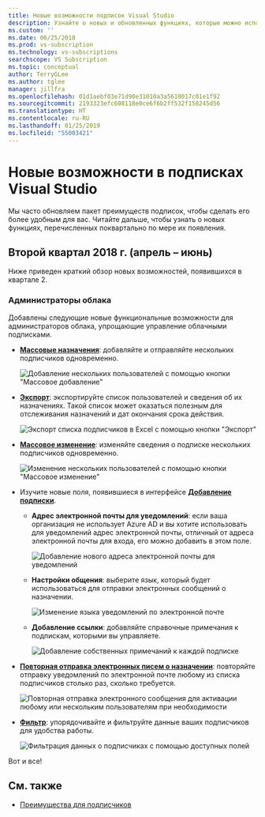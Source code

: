 ```yaml
---
title: Новые возможности подписок Visual Studio
description: Узнайте о новых и обновленных функциях, которые можно использовать для управления подписками Visual Studio.
ms.custom: ''
ms.date: 06/25/2018
ms.prod: vs-subscription
ms.technology: vs-subscriptions
searchscope: VS Subscription
ms.topic: conceptual
author: TerryGLee
ms.author: tglee
manager: jillfra
ms.openlocfilehash: 01d1aebf03e71d90e31010a3a5610017c01e1f92
ms.sourcegitcommit: 2193323efc608118e0ce6f6b2ff532f158245d56
ms.translationtype: HT
ms.contentlocale: ru-RU
ms.lasthandoff: 01/25/2019
ms.locfileid: "55003421"
---
```

# <a name="what39s-new-in-visual-studio-subscriptions"></a>Новые возможности в подписках Visual Studio

Мы часто обновляем пакет преимуществ подписок, чтобы сделать его более удобным для вас. Читайте дальше, чтобы узнать о новых функциях, перечисленных поквартально по мере их появления.

## <a name="2018-q2-april-june"></a>Второй квартал 2018 г. (апрель – июнь)

Ниже приведен краткий обзор новых возможностей, появившихся в квартале 2.

### <a name="cloud-administrators"></a>Администраторы облака

Добавлены следующие новые функциональные возможности для администраторов облака, упрощающие управление облачными подписками.

* [**Массовые назначения**](/visualstudio/subscriptions/assign-license#bulk-assignments): добавляйте и отправляйте нескольких подписчиков одновременно.

  ![Добавление нескольких пользователей с помощью кнопки "Массовое добавление"](media/bulk-add-multiple-subscribers.png)

* [**Экспорт**](/visualstudio/subscriptions/exporting-subscriptions): экспортируйте список пользователей и сведения об их назначениях. Такой список может оказаться полезным для отслеживания назначений и дат окончания срока действия.

   ![Экспорт списка подписчиков в Excel с помощью кнопки "Экспорт"](media/export-subscriber-list-to-csv.png)


* [**Массовое изменение**](/visualstudio/subscriptions/edit-license#editing-multiple-subscribers-by-using-bulk-edit): изменяйте сведения о подписке нескольких подписчиков одновременно.

  ![Изменение нескольких пользователей с помощью кнопки "Массовое изменение"](media/bulk-edit-multiple-subscribers.png)

* Изучите новые поля, появившиеся в интерфейсе [ **Добавление подписки**](assign-license.md).

  * **Адрес электронной почты для уведомлений**: если ваша организация не использует Azure AD и вы хотите использовать для уведомлений адрес электронной почты, отличный от адреса электронной почты для входа, его можно добавить в этом поле.

    ![Добавление нового адреса электронной почты для уведомлений](media/add-new-subscriber-notification-email.png)

  * **Настройки общения**: выберите язык, который будет использоваться для отправки электронных сообщений о назначении.

    ![Изменение языка уведомлений по электронной почте](media/change-subscriber-communication-preference.png)

  * **Добавление ссылки**: добавляйте справочные примечания к подпискам, которыми вы управляете.

    ![Добавление собственных примечаний к каждой подписке](media/add-subscriber-reference-notes.png)

* [**Повторная отправка электронных писем о назначении**](resend-assignment-email.md): повторяйте отправку уведомлений по электронной почте любому из списка подписчиков столько раз, сколько требуется.

  ![Повторная отправка электронного сообщения для активации любому или нескольким пользователям при необходимости](media/resend-subscriber-activation-emails.png)

* [**Фильтр**](search-license.md): упорядочивайте и фильтруйте данные ваших подписчиков для удобства работы.

  ![Фильтрация данных о подписчиках с помощью доступных полей](media/filter-subscriber-data.png)

Вот и все!

## <a name="see-also"></a>См. также

* [Преимущества для подписчиков](subscriber-benefits.md)

